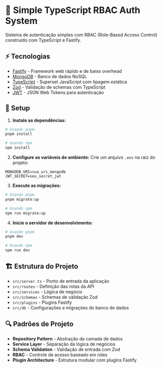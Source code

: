 # 🔐 Simple TypeScript RBAC Auth System

Sistema de autenticação simples com RBAC (Role-Based Access Control) construído com TypeScript e Fastify.

## ⚡ Tecnologias

- [Fastify](https://fastify.io/) - Framework web rápido e de baixo overhead
- [MongoDB](https://www.mongodb.com/) - Banco de dados NoSQL
- [TypeScript](https://www.typescriptlang.org/) - Superset JavaScript com tipagem estática
- [Zod](https://zod.dev/) - Validação de schemas com TypeScript
- [JWT](https://jwt.io/) - JSON Web Tokens para autenticação

## 🚀 Setup

1. **Instale as dependências:**

```bash
# Usando pnpm
pnpm install

# Usando npm
npm install
```

2. **Configure as variáveis de ambiente:**
   Crie um arquivo `.env` na raiz do projeto:

```env
MONGODB_URI=sua_uri_mongodb
JWT_SECRET=seu_secret_jwt
```

3. **Execute as migrações:**

```bash
# Usando pnpm
pnpm migrate:up

# Usando npm
npm run migrate:up
```

4. **Inicie o servidor de desenvolvimento:**

```bash
# Usando pnpm
pnpm dev

# Usando npm
npm run dev
```

## 🏗️ Estrutura do Projeto

- `src/server.ts` - Ponto de entrada da aplicação
- `src/routes` - Definição das rotas da API
- `src/services` - Lógica de negócio
- `src/schemas` - Schemas de validação Zod
- `src/plugins` - Plugins Fastify
- `src/db` - Configurações e migrações do banco de dados

## 🔍 Padrões de Projeto

- **Repository Pattern** - Abstração da camada de dados
- **Service Layer** - Separação da lógica de negócios
- **Schema Validation** - Validação de entrada com Zod
- **RBAC** - Controle de acesso baseado em roles
- **Plugin Architecture** - Estrutura modular com plugins Fastify
